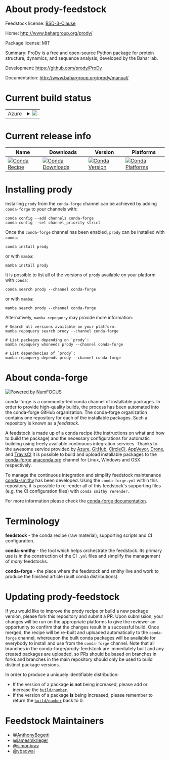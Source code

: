 About prody-feedstock
=====================

Feedstock license: [BSD-3-Clause](https://github.com/conda-forge/prody-feedstock/blob/main/LICENSE.txt)

Home: http://www.bahargroup.org/prody/

Package license: MIT

Summary: ProDy is a free and open-source Python package for protein structure, dynamics, and sequence analysis, developed by the Bahar lab.

Development: https://github.com/prody/ProDy

Documentation: http://www.bahargroup.org/prody/manual/

Current build status
====================


<table>
    
  <tr>
    <td>Azure</td>
    <td>
      <details>
        <summary>
          <a href="https://dev.azure.com/conda-forge/feedstock-builds/_build/latest?definitionId=10716&branchName=main">
            <img src="https://dev.azure.com/conda-forge/feedstock-builds/_apis/build/status/prody-feedstock?branchName=main">
          </a>
        </summary>
        <table>
          <thead><tr><th>Variant</th><th>Status</th></tr></thead>
          <tbody><tr>
              <td>linux_64_python3.10</td>
              <td>
                <a href="https://dev.azure.com/conda-forge/feedstock-builds/_build/latest?definitionId=10716&branchName=main">
                  <img src="https://dev.azure.com/conda-forge/feedstock-builds/_apis/build/status/prody-feedstock?branchName=main&jobName=linux&configuration=linux%20linux_64_python3.10" alt="variant">
                </a>
              </td>
            </tr><tr>
              <td>linux_64_python3.11</td>
              <td>
                <a href="https://dev.azure.com/conda-forge/feedstock-builds/_build/latest?definitionId=10716&branchName=main">
                  <img src="https://dev.azure.com/conda-forge/feedstock-builds/_apis/build/status/prody-feedstock?branchName=main&jobName=linux&configuration=linux%20linux_64_python3.11" alt="variant">
                </a>
              </td>
            </tr><tr>
              <td>linux_64_python3.12</td>
              <td>
                <a href="https://dev.azure.com/conda-forge/feedstock-builds/_build/latest?definitionId=10716&branchName=main">
                  <img src="https://dev.azure.com/conda-forge/feedstock-builds/_apis/build/status/prody-feedstock?branchName=main&jobName=linux&configuration=linux%20linux_64_python3.12" alt="variant">
                </a>
              </td>
            </tr><tr>
              <td>osx_64_python3.10</td>
              <td>
                <a href="https://dev.azure.com/conda-forge/feedstock-builds/_build/latest?definitionId=10716&branchName=main">
                  <img src="https://dev.azure.com/conda-forge/feedstock-builds/_apis/build/status/prody-feedstock?branchName=main&jobName=osx&configuration=osx%20osx_64_python3.10" alt="variant">
                </a>
              </td>
            </tr><tr>
              <td>osx_64_python3.11</td>
              <td>
                <a href="https://dev.azure.com/conda-forge/feedstock-builds/_build/latest?definitionId=10716&branchName=main">
                  <img src="https://dev.azure.com/conda-forge/feedstock-builds/_apis/build/status/prody-feedstock?branchName=main&jobName=osx&configuration=osx%20osx_64_python3.11" alt="variant">
                </a>
              </td>
            </tr><tr>
              <td>osx_64_python3.12</td>
              <td>
                <a href="https://dev.azure.com/conda-forge/feedstock-builds/_build/latest?definitionId=10716&branchName=main">
                  <img src="https://dev.azure.com/conda-forge/feedstock-builds/_apis/build/status/prody-feedstock?branchName=main&jobName=osx&configuration=osx%20osx_64_python3.12" alt="variant">
                </a>
              </td>
            </tr><tr>
              <td>osx_arm64_python3.10</td>
              <td>
                <a href="https://dev.azure.com/conda-forge/feedstock-builds/_build/latest?definitionId=10716&branchName=main">
                  <img src="https://dev.azure.com/conda-forge/feedstock-builds/_apis/build/status/prody-feedstock?branchName=main&jobName=osx&configuration=osx%20osx_arm64_python3.10" alt="variant">
                </a>
              </td>
            </tr><tr>
              <td>osx_arm64_python3.11</td>
              <td>
                <a href="https://dev.azure.com/conda-forge/feedstock-builds/_build/latest?definitionId=10716&branchName=main">
                  <img src="https://dev.azure.com/conda-forge/feedstock-builds/_apis/build/status/prody-feedstock?branchName=main&jobName=osx&configuration=osx%20osx_arm64_python3.11" alt="variant">
                </a>
              </td>
            </tr><tr>
              <td>osx_arm64_python3.12</td>
              <td>
                <a href="https://dev.azure.com/conda-forge/feedstock-builds/_build/latest?definitionId=10716&branchName=main">
                  <img src="https://dev.azure.com/conda-forge/feedstock-builds/_apis/build/status/prody-feedstock?branchName=main&jobName=osx&configuration=osx%20osx_arm64_python3.12" alt="variant">
                </a>
              </td>
            </tr>
          </tbody>
        </table>
      </details>
    </td>
  </tr>
</table>

Current release info
====================

| Name | Downloads | Version | Platforms |
| --- | --- | --- | --- |
| [![Conda Recipe](https://img.shields.io/badge/recipe-prody-green.svg)](https://anaconda.org/conda-forge/prody) | [![Conda Downloads](https://img.shields.io/conda/dn/conda-forge/prody.svg)](https://anaconda.org/conda-forge/prody) | [![Conda Version](https://img.shields.io/conda/vn/conda-forge/prody.svg)](https://anaconda.org/conda-forge/prody) | [![Conda Platforms](https://img.shields.io/conda/pn/conda-forge/prody.svg)](https://anaconda.org/conda-forge/prody) |

Installing prody
================

Installing `prody` from the `conda-forge` channel can be achieved by adding `conda-forge` to your channels with:

```
conda config --add channels conda-forge
conda config --set channel_priority strict
```

Once the `conda-forge` channel has been enabled, `prody` can be installed with `conda`:

```
conda install prody
```

or with `mamba`:

```
mamba install prody
```

It is possible to list all of the versions of `prody` available on your platform with `conda`:

```
conda search prody --channel conda-forge
```

or with `mamba`:

```
mamba search prody --channel conda-forge
```

Alternatively, `mamba repoquery` may provide more information:

```
# Search all versions available on your platform:
mamba repoquery search prody --channel conda-forge

# List packages depending on `prody`:
mamba repoquery whoneeds prody --channel conda-forge

# List dependencies of `prody`:
mamba repoquery depends prody --channel conda-forge
```


About conda-forge
=================

[![Powered by
NumFOCUS](https://img.shields.io/badge/powered%20by-NumFOCUS-orange.svg?style=flat&colorA=E1523D&colorB=007D8A)](https://numfocus.org)

conda-forge is a community-led conda channel of installable packages.
In order to provide high-quality builds, the process has been automated into the
conda-forge GitHub organization. The conda-forge organization contains one repository
for each of the installable packages. Such a repository is known as a *feedstock*.

A feedstock is made up of a conda recipe (the instructions on what and how to build
the package) and the necessary configurations for automatic building using freely
available continuous integration services. Thanks to the awesome service provided by
[Azure](https://azure.microsoft.com/en-us/services/devops/), [GitHub](https://github.com/),
[CircleCI](https://circleci.com/), [AppVeyor](https://www.appveyor.com/),
[Drone](https://cloud.drone.io/welcome), and [TravisCI](https://travis-ci.com/)
it is possible to build and upload installable packages to the
[conda-forge](https://anaconda.org/conda-forge) [anaconda.org](https://anaconda.org/)
channel for Linux, Windows and OSX respectively.

To manage the continuous integration and simplify feedstock maintenance
[conda-smithy](https://github.com/conda-forge/conda-smithy) has been developed.
Using the ``conda-forge.yml`` within this repository, it is possible to re-render all of
this feedstock's supporting files (e.g. the CI configuration files) with ``conda smithy rerender``.

For more information please check the [conda-forge documentation](https://conda-forge.org/docs/).

Terminology
===========

**feedstock** - the conda recipe (raw material), supporting scripts and CI configuration.

**conda-smithy** - the tool which helps orchestrate the feedstock.
                   Its primary use is in the construction of the CI ``.yml`` files
                   and simplify the management of *many* feedstocks.

**conda-forge** - the place where the feedstock and smithy live and work to
                  produce the finished article (built conda distributions)


Updating prody-feedstock
========================

If you would like to improve the prody recipe or build a new
package version, please fork this repository and submit a PR. Upon submission,
your changes will be run on the appropriate platforms to give the reviewer an
opportunity to confirm that the changes result in a successful build. Once
merged, the recipe will be re-built and uploaded automatically to the
`conda-forge` channel, whereupon the built conda packages will be available for
everybody to install and use from the `conda-forge` channel.
Note that all branches in the conda-forge/prody-feedstock are
immediately built and any created packages are uploaded, so PRs should be based
on branches in forks and branches in the main repository should only be used to
build distinct package versions.

In order to produce a uniquely identifiable distribution:
 * If the version of a package **is not** being increased, please add or increase
   the [``build/number``](https://docs.conda.io/projects/conda-build/en/latest/resources/define-metadata.html#build-number-and-string).
 * If the version of a package **is** being increased, please remember to return
   the [``build/number``](https://docs.conda.io/projects/conda-build/en/latest/resources/define-metadata.html#build-number-and-string)
   back to 0.

Feedstock Maintainers
=====================

* [@AnthonyBogetti](https://github.com/AnthonyBogetti/)
* [@jamesmkrieger](https://github.com/jamesmkrieger/)
* [@simonbray](https://github.com/simonbray/)
* [@vbadwaj](https://github.com/vbadwaj/)

